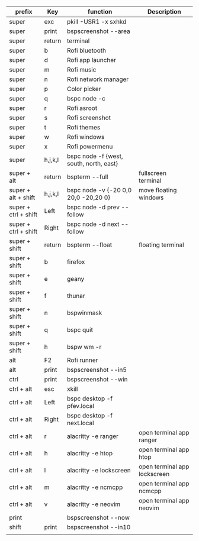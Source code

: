 
| prefix               | Key     | function                                | Description                  |
|----------------------|---------|-----------------------------------------|------------------------------|
| super                | exc     | pkill -USR1 -x sxhkd                    |                              |
| super                | print   | bspscreenshot --area                    |                              |
| super                | return  | terminal                                |                              |
| super                | b       | Rofi bluetooth                          |                              |
| super                | d       | Rofi app launcher                       |                              |
| super                | m       | Rofi music                              |                              |
| super                | n       | Rofi network manager                    |                              |
| super                | p       | Color picker                            |                              |
| super                | q       | bspc node -c                            |                              |
| super                | r       | Rofi asroot                             |                              |
| super                | s       | Rofi screenshot                         |                              |
| super                | t       | Rofi themes                             |                              |
| super                | w       | Rofi windows                            |                              |
| super                | x       | Rofi powermenu                          |                              |
| super                | h,j,k,l | bspc node -f {west, south, north, east} |                              |
| super + alt          | return  | bspterm --full                          | fullscreen terminal          |
| super + alt + shift  | h,j,k,l | bspc node -v {-20 0,0 20,0 -20,20 0}    | move floating windows        |
| super + ctrl + shift | Left    | bspc node -d prev --follow              |                              |
| super + ctrl + shift | Right   | bspc node -d next --follow              |                              |
| super + shift        | return  | bspterm --float                         | floating terminal            |
| super + shift        | b       | firefox                                 |                              |
| super + shift        | e       | geany                                   |                              |
| super + shift        | f       | thunar                                  |                              |
| super + shift        | n       | bspwinmask                              |                              |
| super + shift        | q       | bspc quit                               |                              |
| super + shift        | h       | bspw wm -r                              |                              |
| alt                  | F2      | Rofi runner                             |                              |
| alt                  | print   | bspscreenshot --in5                     |                              |
| ctrl                 | print   | bspscreenshot --win                     |                              |
| ctrl + alt           | esc     | xkill                                   |                              |
| ctrl + alt           | Left    | bspc desktop -f pfev.local              |                              |
| ctrl + alt           | Right   | bspc desktop -f next.local              |                              |
| ctrl + alt           | r       | alacritty -e ranger                     | open terminal app ranger     |
| ctrl + alt           | h       | alacritty -e htop                       | open terminal app htop       |
| ctrl + alt           | l       | alacritty -e lockscreen                 | open terminal app lockscreen |
| ctrl + alt           | m       | alacritty -e ncmcpp                     | open terminal app ncmcpp     |
| ctrl + alt           | v       | alacritty -e neovim                     | open terminal app neovim     |
| print                |         | bspscreenshot --now                     |                              |
| shift                | print   | bspscreenshot --in10                    |                              |
|                      |         |                                         |                              |


